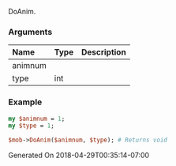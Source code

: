 DoAnim.
### Arguments
**Name**|**Type**|**Description**
:---|:---|:---
animnum||
type|int|

### Example

```perl
my $animnum = 1;
my $type = 1;

$mob->DoAnim($animnum, $type); # Returns void
```


Generated On 2018-04-29T00:35:14-07:00